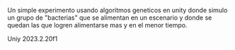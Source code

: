 Un simple experimento usando algoritmos geneticos en unity donde simulo un grupo de "bacterias" que se alimentan en un escenario y donde se quedan las que logren alimentarse mas y en el menor tiempo.

Uniy 2023.2.20f1
